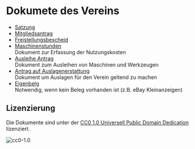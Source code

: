 # Dokumete des Vereins

- [Satzung](Satzung.md)
- [Mitgliedsantrag](Mitgliedsantrag.pdf)
- [Freistellungsbescheid](Freistellungsbescheide)
- [Maschinenstunden](Maschinenstunden.ott)  
  Dokument zur Erfassung der Nutzungskosten
- [Ausleihe Antrag](Ausleihe.odt)  
  Dokument zum Ausleihen von Maschinen und Werkzeugen
- [Antrag auf Auslagenerstattung](Antrag%20auf%20Auslagenerstattung%20analog.pdf)  
  Dokument um Auslagen für den Verein geltend zu machen
- [Eigenbelg](Eigenbeleg.ott)  
  Notwendig, wenn kein Beleg vorhanden ist (z.B. eBay Kleinanzeigen)

## Lizenzierung

Die Dokumente sind unter der [CC0 1.0 Universell Public Domain Dedication](https://creativecommons.org/publicdomain/zero/1.0/) lizenziert.

![cc0-1.0](https://mirrors.creativecommons.org/presskit/buttons/88x31/svg/cc-zero.svg)
